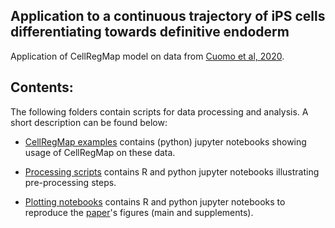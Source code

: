## Application to a continuous trajectory of iPS cells differentiating towards definitive endoderm

Application of CellRegMap model on data from [Cuomo et al, 2020](https://www.nature.com/articles/s41467-020-14457-z).

## Contents:

The following folders contain scripts for data processing and analysis.
A short description can be found below:

* [CellRegMap examples](../main/examples/) contains (python) jupyter notebooks showing usage of CellRegMap on these data.

* [Processing scripts](../main/processing/) contains R and python jupyter notebooks illustrating pre-processing steps.

* [Plotting notebooks](../main/plotting/) contains R and python jupyter notebooks to reproduce the [paper](https://www.biorxiv.org/content/10.1101/2021.09.01.458524v1)'s figures (main and supplements).


<!-- * Running CellRegMap for an example gene-SNP pair
* Plotting an example as in Fig. 3 -->

<!-- - ``scripts/settings.py`` Default simulation parameters.
- ``scripts/sim_utils.py`` Utility functions for the simulation experiments.
- ``scripts/simulate.py`` Main simulation script. 

The ``notebooks`` folder contains ``.ipynb`` files to generate the simulation settings as well as code to reproduce the figures.

- ``notebooks/save_params.ipynb`` Create ``params.csv`` used in this paper.
- ``notebooks/test_calibration.ipynb`` Calibration experiments.
- ``notebooks/test_power.ipynb`` Power experiments. -->
